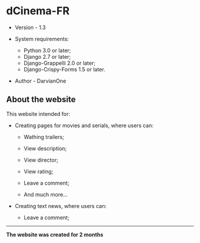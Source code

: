 # dCinema-FR
- Version - 1.3

- System requirements:
  - Python 3.0 or later;
  - Django 2.7 or later;
  - Django-Grappelli 2.0 or later;
  - Django-Crispy-Forms 1.5 or later.

- Author - DarvianOne

## About the website
This website intended for:
- Creating pages for movies and serials, where users can:
  - Wathing trailers;
  - View description;
  - View director;
  - View rating;
  - Leave a comment;
  
  - And much more...
  
- Creating text news, where users can:
  - Leave a comment;
------------

**The website was created for 2 months**
